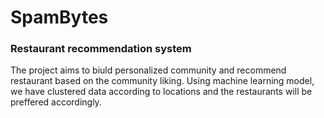 # SpamBytes
### Restaurant recommendation system

The project aims to biuld personalized community and recommend restaurant based on the community liking.
Using machine learning model, we have clustered data according to locations and the restaurants will be preffered accordingly.
